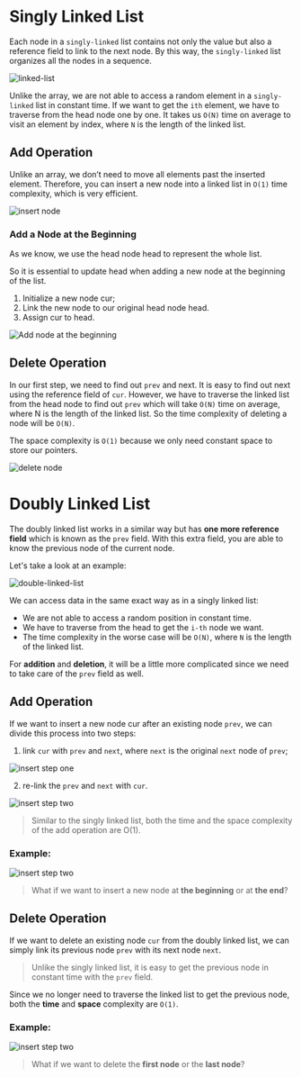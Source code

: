 # Singly Linked List

Each node in a `singly-linked` list contains not only the value but also a reference field to link to the next node. By this way, the `singly-linked` list organizes all the nodes in a sequence.

![linked-list](/img/linked-list.png)

Unlike the array, we are not able to access a random element in a `singly-linked` list in constant time. If we want to get the `ith` element, we have to traverse from the head node one by one. It takes us `O(N)` time on average to visit an element by index, where `N` is the length of the linked list.

## Add Operation

Unlike an array, we don’t need to move all elements past the inserted element. Therefore, you can insert a new node into a linked list in `O(1)` time complexity, which is very efficient.

![insert node](/img/insert-linked-list.png)

### Add a Node at the Beginning

As we know, we use the head node head to represent the whole list.

So it is essential to update head when adding a new node at the beginning of the list.

1. Initialize a new node cur;
2. Link the new node to our original head node head.
3. Assign cur to head.

![Add node at the beginning](/img/insert-new-head.png)

## Delete Operation

In our first step, we need to find out `prev` and next. It is easy to find out next using the reference field of `cur`. However, we have to traverse the linked list from the head node to find out `prev` which will take `O(N)` time on average, where N is the length of the linked list. So the time complexity of deleting a node will be `O(N)`.

The space complexity is `O(1)` because we only need constant space to store our pointers.

![delete node](/img/delete-linked-list.png)

# Doubly Linked List

The doubly linked list works in a similar way but has **one more reference field** which is known as the `prev` field. With this extra field, you are able to know the previous node of the current node.

Let's take a look at an example:

![double-linked-list](/img/double-linked-list.png)

We can access data in the same exact way as in a singly linked list:

- We are not able to access a random position in constant time.
- We have to traverse from the head to get the `i-th` node we want.
- The time complexity in the worse case will be `O(N)`, where `N` is the length of the linked list.

For **addition** and **deletion**, it will be a little more complicated since we need to take care of the `prev` field as well.

## Add Operation

If we want to insert a new node cur after an existing node `prev`, we can divide this process into two steps:

1. link `cur` with `prev` and `next`, where `next` is the original `next` node of `prev`;

![insert step one](/img/insert-step-1-double-linked-list.png)

2. re-link the `prev` and `next` with `cur`.

![insert step two](/img/insert-step-2-double-linked-list.png)

> Similar to the singly linked list, both the time and the space complexity of the add operation are O(1).

### Example:

![insert step two](/img/insert-example-double-linked-list.png)

> What if we want to insert a new node at **the beginning** or at **the end**?

## Delete Operation

If we want to delete an existing node `cur` from the doubly linked list, we can simply link its previous node `prev` with its next node `next`.

> Unlike the singly linked list, it is easy to get the previous node in constant time with the `prev` field.

Since we no longer need to traverse the linked list to get the previous node, both the **time** and **space** complexity are `O(1)`.

### Example:

![insert step two](/img/delete-example-double-linked-list.png)

> What if we want to delete the **first node** or the **last node**?
